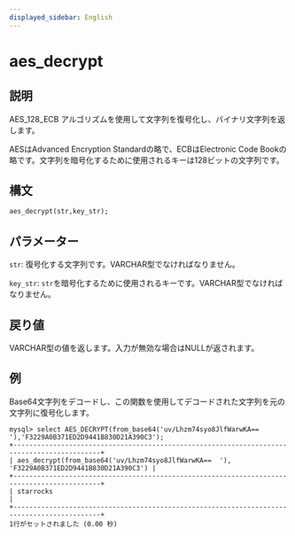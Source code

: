 ```yaml
---
displayed_sidebar: English
---
```


# aes_decrypt

## 説明

AES_128_ECB アルゴリズムを使用して文字列を復号化し、バイナリ文字列を返します。

AESはAdvanced Encryption Standardの略で、ECBはElectronic Code Bookの略です。文字列を暗号化するために使用されるキーは128ビットの文字列です。

## 構文

```Haskell
aes_decrypt(str,key_str);
```

## パラメーター

`str`: 復号化する文字列です。VARCHAR型でなければなりません。

`key_str`: `str`を暗号化するために使用されるキーです。VARCHAR型でなければなりません。

## 戻り値

VARCHAR型の値を返します。入力が無効な場合はNULLが返されます。

## 例

Base64文字列をデコードし、この関数を使用してデコードされた文字列を元の文字列に復号化します。

```Plain Text
mysql> select AES_DECRYPT(from_base64('uv/Lhzm74syo8JlfWarwKA==  '),'F3229A0B371ED2D9441B830D21A390C3');
+--------------------------------------------------------------------------------------------+
| aes_decrypt(from_base64('uv/Lhzm74syo8JlfWarwKA==  '), 'F3229A0B371ED2D9441B830D21A390C3') |
+--------------------------------------------------------------------------------------------+
| starrocks                                                                                  |
+--------------------------------------------------------------------------------------------+
1行がセットされました (0.00 秒)
```
